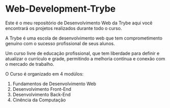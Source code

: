 # Web-Development-Trybe
Este é o meu repositório de Desenvolvimento Web da Trybe aqui você encontrará os projetos realizados durante todo o curso.

A Trybe é uma escola de desenvolvimento web que tem comprometimento genuíno com o sucesso profissional de seus alunos. 

Um curso livre de educação profissional, que tem liberdade para definir e atualizar o currículo e grade, permitindo a melhoria contínua e conexão com o mercado de trabalho.

O Curso é organizado em 4 modúlos:

01. Fundamentos de Desenvolvimento Web
02. Desenvolvimento Front-End
03. Desenvolvimento Back-End
04. Cinência da Computação